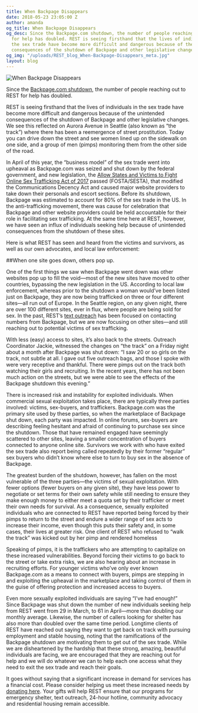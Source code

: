 ```yaml
---
title: When Backpage Disappears
date: 2018-05-23 23:05:00 Z
author: amanda
og_title: When Backpage Disappears
og_desc: Since the Backpage.com shutdown, the number of people reaching out to REST
  for help has doubled. REST is seeing firsthand that the lives of individuals in
  the sex trade have become more difficult and dangerous because of the unintended
  consequences of the shutdown of Backpage and other legislative changes.
og_img: "/uploads/REST_blog_When-Backpage-Disappears_meta.jpg"
layout: blog
---
```


![When Backpage Disappears](/uploads/REST_blog_When-Backpage-Disappears.jpg)

Since the [Backpage.com shutdown](https://www.reuters.com/article/us-usa-backpage-justice/sex-ads-website-backpage-shut-down-by-u-s-authorities-idUSKCN1HD2QP), the number of people reaching out to REST for help has doubled.

REST is seeing firsthand that the lives of individuals in the sex trade have become more difficult and dangerous because of the unintended consequences of the shutdown of Backpage and other legislative changes. We see this reflected on Aurora Avenue in Seattle (also known as “the track”) where there has been a reemergence of street prostitution. Today you can drive down the street and see women lined up on the sidewalk on one side, and a group of men (pimps) monitoring them from the other side of the road.

In April of this year, the “business model” of the sex trade went into upheaval as Backpage.com was seized and shut down by the federal government, and new legislation, the [Allow States and Victims to Fight Online Sex Trafficking Act of 2017](https://www.congress.gov/bill/115th-congress/house-bill/1865) passed (FOSTA/SESTA), that modified the Communications Decency Act and caused major website providers to take down their personals and escort sections. Before its shutdown, Backpage was estimated to account for 80% of the sex trade in the US. In the anti-trafficking movement, there was cause for celebration that Backpage and other website providers could be held accountable for their role in facilitating sex trafficking. At the same time here at REST, however, we have seen an influx of individuals seeking help because of unintended consequences from the shutdown of these sites.

Here is what REST has seen and heard from the victims and survivors, as well as our own advocates, and local law enforcement:

##When one site goes down, others pop up.

One of the first things we saw when Backpage went down was other websites pop up to fill the void—most of the new sites have moved to other countries, bypassing the new legislation in the US. According to local law enforcement, whereas prior to the shutdown a woman would’ve been listed just on Backpage, they are now being trafficked on three or four different sites—all run out of Europe. In the Seattle region, on any given night, there are over 100 different sites, ever in flux, where people are being sold for sex. In the past, REST’s [text outreach](http://bbc.in/2znsMBh) has been focused on contacting numbers from Backpage, but we are now focusing on other sites—and still reaching out to potential victims of sex trafficking.

With less (easy) access to sites, it’s also back to the streets.
Outreach Coordinator Jackie, witnessed the changes on “the track” on a Friday night about a month after Backpage was shut down: “I saw 20 or so girls on the track, not subtle at all. I gave out five outreach bags, and those I spoke with were very receptive and thankful. There were pimps out on the track both watching their girls and recruiting. In the recent years, there has not been much action on the streets, but we were able to see the effects of the Backpage shutdown this evening.” 

There is increased risk and instability for exploited individuals. 
When commercial sexual exploitation takes place, there are typically three parties involved: victims, sex-buyers, and traffickers. Backpage.com was the primary site used by these parties, so when the marketplace of Backpage shut down, each party was impacted. In online forums, sex-buyers are describing feeling hesitant and afraid of continuing to purchase sex since the shutdown. Those that have remained engaged have seemingly scattered to other sites, leaving a smaller concentration of buyers connected to anyone online site. Survivors we work with who have exited the sex trade also report being called repeatedly by their former “regular” sex buyers who didn’t know where else to turn to buy sex in the absence of Backpage.

The greatest burden of the shutdown, however, has fallen on the most vulnerable of the three parties—the victims of sexual exploitation. With fewer options (fewer buyers on any given site), they have less power to negotiate or set terms for their own safety while still needing to ensure they make enough money to either meet a quota set by their trafficker or meet their own needs for survival. As a consequence, sexually exploited individuals who are connected to REST have reported being forced by their pimps to return to the street and endure a wider range of sex acts to increase their income, even though this puts their safety and, in some cases, their lives at greater risk. One client of REST who refused to “walk the track” was kicked out by her pimp and rendered homeless

Speaking of pimps, it is the traffickers who are attempting to capitalize on these increased vulnerabilities. Beyond forcing their victims to go back to the street or take extra risks, we are also hearing about an increase in recruiting efforts. For younger victims who’ve only ever known Backpage.com as a means to connect with buyers, pimps are stepping in and exploiting the upheaval in the marketplace and taking control of them in the guise of offering protection and increased access to buyers. 

Even more sexually exploited individuals are saying “I’ve had enough!” 
Since Backpage was shut down the number of new individuals seeking help from REST went from 29 in March, to 61 in April—more than doubling our monthly average. Likewise, the number of callers looking for shelter has also more than doubled over the same time period. Longtime clients of REST have reached out saying they want to get back on track with pursuing employment and stable housing, noting that the ramifications of the Backpage shutdown are motivating them to get out of the sex trade. While we are disheartened by the hardship that these strong, amazing, beautiful individuals are facing, we are encouraged that they are reaching out for help and we will do whatever we can to help each one access what they need to exit the sex trade and reach their goals. 

It goes without saying that a significant increase in demand for services has a financial cost. Please consider helping us meet these increased needs by [donating here](http://bit.ly/GiveREST). Your gifts will help REST ensure that our programs for emergency shelter, text outreach, 24-hour hotline, community advocacy and residential housing remain accessible.